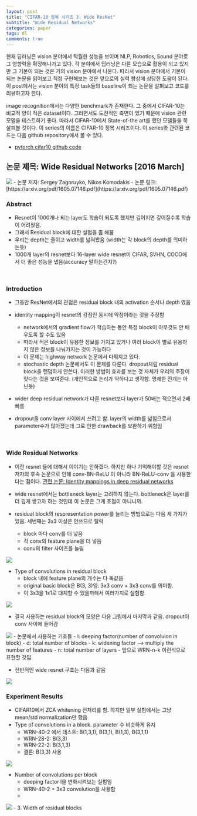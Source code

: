 ```yaml
---
layout: post
title: "CIFAR-10 정복 시리즈 3: Wide ResNet"
subtitle: "Wide Residual Networks"
categories: paper
tags: dl
comments: true
---
```


현재 딥러닝은 vision 분야에서 탁월한 성능을 보이며 NLP, Robotics, Sound 분야로 그 영향력을 확장해나가고 있다. 각 분야에서 딥러닝은 다른 모습으로 활용이 되고 있지만 그 기본이 되는 것은 거의 vision 분야에서 나온다. 따라서 vision 분야에서 기본이 되는 논문을 읽어보고 직접 구현해보는 것은 앞으로의 실력 향상에 상당한 도움이 된다. 이 post에서는 vision 분야의 특정 task들의 baseline이 되는 논문을 살펴보고 코드를 리뷰하고자 한다. 

image recognition에서는 다양한 benchmark가 존재한다. 그 중에서 CIFAR-10는 비교적 양이 적은 dataset이다. 그러면서도 도전적인 측면이 있기 때문에 vision 관련 모델을 테스트하기 좋다. 따라서 CIFAR-10에서 State-of-the art를 했던 모델들을 쭉 살펴볼 것이다. 이 series의 이름은 CIFAR-10 정복 시리즈이다. 이 series와 관련된 코드는 다음 github repository에서 볼 수 있다. 

- [pytorch cifar10 github code](https://github.com/dnddnjs/pytorch-cifar10) 


## 논문 제목: Wide Residual Networks [2016 March]

<img src="https://www.dropbox.com/s/aqjty3k9tly0yei/Screenshot%202018-10-12%2017.39.25.png?dl=1">
- 논문 저자: Sergey Zagoruyko, Nikos Komodakis
- 논문 링크: [https://arxiv.org/pdf/1605.07146.pdf](https://arxiv.org/pdf/1605.07146.pdf)

<br/>

### Abstract
- Resnet이 1000개나 되는 layer도 학습이 되도록 했지만 깊어지면 깊어질수록 학습이 어려웠음.
- 그래서 Residual block에 대한 실험을 좀 해봄
- 우리는 depth는 줄이고 width를 넓혀봤음 (width는 각 block의 depth를 의미하는듯)
- 1000개 layer의 resnet보다 16-layer wide resnet이 CIFAR, SVHN, COCO에서 더 좋은 성능을 냈음(accuracy 말하는건지?)

<br/>

### Introduction
- 그동안 ResNet에서의 관점은 residual block 내의 activation 순서나 depth 였음
- identity mapping이 resnet의 강점인 동시에 약점이라는 것을 주장함
  - network에서의 gradient flow가 학습하는 동안 특정 block이 아무것도 안 배우도록 할 수도 있음
  - 따라서 적은 block이 유용한 정보를 가지고 있거나 여러 block이 별로 유용하지 않은 정보를 나눠가지는 것이 가능하다
  - 이 문제는 highway network 논문에서 다뤄지고 있다. 
  - stochastic depth 논문에서도 이 문제를 다룬다. dropout처럼 residual block을 랜덤하게 안쓴다. 이러한 방법이 효과를 보는 것 자체가 우리의 주장이 맞다는 것을 보여준다. (개인적으로 논리가 약하다고 생각함. 명쾌한 전개는 아닌듯)

- wider deep residual network가 다른 resnet보다 layer가 50배는 적으면서 2배 빠름
- dropout을 conv layer 사이에서 쓰려고 함. layer의 width를 넓힘으로서 parameter수가 많아졌는데 그로 인한 drawback를 보완하기 위함임

<br/>

### Wide Residual Networks
- 이전 resnet 들에 대해서 이야기는 안하겠다. 하지만 하나 기억해야할 것은 resnet 저자의 후속 논문으로 인해 conv-BN-ReLU 이 아니라 BN-ReLU-conv 을 사용한다는 점이다. [관련 논문: Identity mappings in deep
residual networks](https://arxiv.org/abs/1603.05027) 

- wide resnet에서는 bottleneck layer는 고려하지 않는다. bottleneck은 layer를 더 깊게 쌓고자 하는 것인데 이 논문은 그게 초점이 아니니까.
- residual block의 respresentation power를 늘리는 방법으로는 다음 세 가지가 있음. 세번째는 3x3 이상은 안쓰므로 탈락
  - block 마다 conv를 더 넣음
  - 각 conv의 feature plane을 더 넣음
  - conv의 filter 사이즈를 늘림
<img src="https://www.dropbox.com/s/7h5whxvdthu8y18/Screenshot%202018-10-12%2018.15.28.png?dl=1">

- Type of convolutions in residual block
  - block 내에 feature plane의 개수는 다 똑같음
  - original basic block은 B(3, 3)임. 3x3 conv + 3x3 conv를 의미함.
  - 이 3x3을 1x1로 대체할 수 있을까해서 여러가지로 실험함.

<img src="https://www.dropbox.com/s/h112dtgbhh7qw0p/Screenshot%202018-10-12%2018.36.18.png?dl=1">

- 결국 사용하는 residual block의 모양은 다음 그림에서 마지막과 같음. dropout이 conv 사이에 들어감
<img src="https://www.dropbox.com/s/f5dwsef7crx97f7/Screenshot%202018-10-12%2018.46.05.png?dl=1">
- 논문에서 사용하는 기호들
  - l: deeping factor(number of convoluion in block)
  - d: total number of blocks
  - k: widening factor --> multiply the number of features
  - n: total number of layers
  - 앞으로 WRN-n-k 이런식으로 표현할 것임. 

- 전반적인 wide resnet 구조는 다음과 같음
<img src="https://www.dropbox.com/s/ecxzfjhi878c8wd/Screenshot%202018-10-12%2018.54.00.png?dl=1">

<br/>

### Experiment Results
- CIFAR10에서 ZCA whitening 전처리를 함. 하지만 일부 실험에서는 그냥 mean/std normalization만 했음
- Type of convolutions in a block. parameter 수 비슷하게 유지
  - WRN-40-2 에서 테스트: B(1,3,1), B(3,1), B(1,3), B(3,1,1)
  - WRN-28-2: B(3,3)
  - WRN-22-2: B(3,1,3)
  - 결론: B(3,3) 사용

<img src="https://www.dropbox.com/s/rgf9m2qcgw0vlqr/Screenshot%202018-10-12%2019.01.14.png?dl=1">

- Number of convolutions per block
  - deeping factor l을 변화시켜보는 실험임
  - WRN-40-2 + 3x3 convolution을 사용함
  - 

<img src="https://www.dropbox.com/s/9lr89qawsac7knc/Screenshot%202018-10-12%2019.03.40.png?dl=1">
- 3. Width of residual blocks